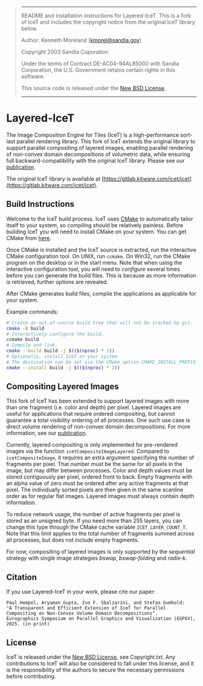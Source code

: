 > *****************************************************************************
>
> README and installation instructions for Layered-IceT. This is a fork of IceT
> and includes the copyright notice from the original IceT library below.
>
> Author: Kenneth Moreland (kmorel@sandia.gov)
>
> Copyright 2003 Sandia Coporation
>
> Under the terms of Contract DE-AC04-94AL85000 with Sandia Corporation,
> the U.S. Government retains certain rights in this software.
>
> This source code is released under the [New BSD License](bsd).
>
> *****************************************************************************

# Layered-IceT

The Image Composition Engine for Tiles (IceT) is a high-performance sort-last
parallel rendering library. This fork of IceT extends the original library to support 
parallel compositing of layered images, enabling parallel rendering of non-convex
domain decompositions of volumetric data, while ensuring full backward-compatibility 
with the original IceT library. Please see our [publication](layered-icet-paper). 

The original IceT library is available at 
[https://gitlab.kitware.com/icet/icet](https://gitlab.kitware.com/icet/icet).


## Build Instructions

Welcome to the IceT build process.  IceT uses [CMake](cmake) to automatically
tailor itself to your system, so compiling should be relatively painless.
Before building IceT you will need to install CMake on your system.  You
can get CMake from [here](cmake-download).

Once CMake is installed and the IceT source is extracted, run the
interactive CMake configuration tool.  On UNIX, run `ccmake`.  On Win32, run
the CMake program on the desktop or in the start menu.  Note that when
using the interactive configuration tool, you will need to *configure*
several times before you can generate the build files.  This is because as
more information is retrieved, further options are revealed.

After CMake generates build files, compile the applications as applicable
for your system.

Example commands:
```sh
# Create an out-of-source build tree that will not be tracked by git.
cmake -B build
# Interactively configure the build.
ccmake build
# Compile and link.
cmake --build build -j $(($(nproc) * 2))
# Optionally, install IceT on your system.
# The destination can be set via the CMake option CMAKE_INSTALL_PREFIX.
cmake --install build -j $(($(nproc) * 2))
```


## Compositing Layered Images

This fork of IceT has been extended to support layered images with more than
one fragment (i.e. color and depth) per pixel.  Layered images are useful for
applications that require ordered compositing, but cannot guarantee a total
visibility ordering of all processes.  One such use case is direct volume
rendering of non-convex domain decompositions.  For more information, see our
[publication](layered-icet-paper).

Currently, layered compositing is only implemented for pre-rendered images
via the function `icetCompositeImageLayered`.  Compared to
`icetCompositeImage`, it requires an extra argument specifying the number of
fragments per pixel.  That number must be the same for all pixels in the
image, but may differ between processes.  Color and depth values must be
stored contiguously per pixel, ordered front to back.  Empty fragments with
an alpha value of zero must be ordered after any active fragments at that
pixel.  The individually sorted pixels are then given in the same scanline
order as for regular flat images.  Layered images must always contain depth
information.

To reduce network usage, the number of active fragments per pixel is stored
as an unsigned byte.  If you need more than 255 layers, you can change this
type through the CMake cache variable `ICET_LAYER_COUNT_T`.  Note that this
limit applies to the total number of fragments summed across all processes,
but does not include empty fragments.

For now, compositing of layered images is only supported by the *sequential*
strategy with single image strategies *bswap*, *bswap-folding* and *radix-k*.


## Citation
If you use Layered-IceT in your work, please cite our paper:
```
Paul Hempel, Aryaman Gupta, Ivo F. Sbalzarini, and Stefan Gumhold: 
"A Transparent and Efficient Extension of IceT for Parallel Compositing on Non-Convex Volume Domain Decompositions". 
Eurographics Symposium on Parallel Graphics and Visualization (EGPGV), 2025. (in print)
```

## License

IceT is released under the [New BSD License](bsd), see Copyright.txt.
Any contributions to IceT will also be considered to fall under this license,
and it is the responsibility of the authors to secure the necessary
permissions before contributing.

[bsd]: http://opensource.org/licenses/BSD-3-Clause
[cmake]: http://www.cmake.org/
[cmake-download]: http://www.cmake.org/download/
[layered-icet-paper]: tba
